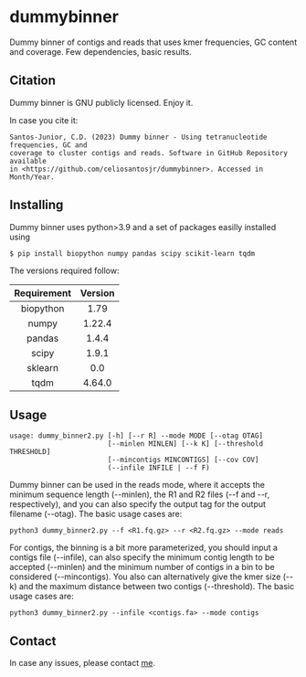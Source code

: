 # dummybinner

Dummy binner of contigs and reads that uses kmer frequencies, GC content and coverage.
Few dependencies, basic results.

## Citation

Dummy binner is GNU publicly licensed. Enjoy it.

In case you cite it:

```
Santos-Junior, C.D. (2023) Dummy binner - Using tetranucleotide frequencies, GC and
coverage to cluster contigs and reads. Software in GitHub Repository available
in <https://github.com/celiosantosjr/dummybinner>. Accessed in Month/Year.
```

## Installing

Dummy binner uses python>3.9 and a set of packages easilly installed using 

```
$ pip install biopython numpy pandas scipy scikit-learn tqdm
```

The versions required follow:

| Requirement | Version |
| :---: | :---:|
| biopython | 1.79 |
| numpy | 1.22.4 |
| pandas | 1.4.4 |
| scipy | 1.9.1 |
| sklearn | 0.0 |
| tqdm | 4.64.0 |

## Usage

```
usage: dummy_binner2.py [-h] [--r R] --mode MODE [--otag OTAG]
                        [--minlen MINLEN] [--k K] [--threshold THRESHOLD]
                        [--mincontigs MINCONTIGS] [--cov COV]
                        (--infile INFILE | --f F)
```

Dummy binner can be used in the reads mode, where it accepts the minimum sequence
length (--minlen), the R1 and R2 files (--f and --r, respectively), and you can
also specify the output tag for the output filename (--otag). The basic usage cases
are:

```
python3 dummy_binner2.py --f <R1.fq.gz> --r <R2.fq.gz> --mode reads
```


For contigs, the binning is a bit more parameterized, you should input a contigs
file (--infile), can also specify the minimum contig length to be accepted (--minlen)
and the minimum number of contigs in a bin to be considered (--mincontigs). You also
can alternatively give the kmer size (--k) and the maximum distance between two
contigs (--threshold). The basic usage cases are:

```
python3 dummy_binner2.py --infile <contigs.fa> --mode contigs
```

## Contact

In case any issues, please contact [me](mailto:celio.diasjunior@gmail.com).
